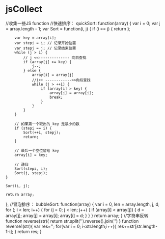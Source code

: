 # jsCollect
//收集一些JS function
//快速排序：
    quickSort: function(array) {
        var i = 0;
        var j = array.length - 1;
        var Sort = function(i, j) {
        if (i == j) {
            return
        };

        var key = array[i];
        var stepi = i; // 记录开始位置
        var stepj = j; // 记录结束位置
        while (j > i) {
            // j <<-------------- 向前查找
            if (array[j] >= key) {
                j--;
            } else {
                array[i] = array[j]
                //i++ ------------>>向后查找
                while (j > ++i) {
                    if (array[i] > key) {
                        array[j] = array[i];
                        break;
                    }
                }
            }
        }

        // 如果第一个取出的 key 是最小的数
        if (stepi == i) {
            Sort(++i, stepj);
            return;
        }

        // 最后一个空位留给 key
        array[i] = key;

        // 递归
        Sort(stepi, i);
        Sort(j, stepj);
    }

    Sort(i, j);

    return array;
},
//冒泡排序：
    bubbleSort: function(array) {
        var i = 0,
        len = array.length,
        j, d;
        for (; i < len; i++) {
            for (j = 0; j < len; j++) {
                if (array[i] < array[j]) {
                    d = array[j];
                    array[j] = array[i];
                    array[i] = d;
                }
            }
    }
    return array;
}
//字符串反转
    function reverse(str){
        return str.split('').reverse().join('')
    }
    function reverse1(str){
        var res='';
        for(var i = 0; i<str.length;i++){
            res+=str[str.length-1-i];
        }
        return res;
    }
